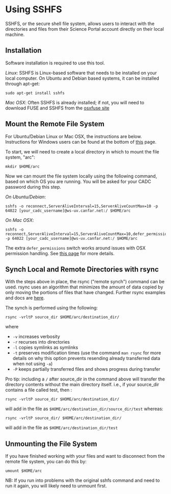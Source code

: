 # Using SSHFS 

SSHFS, or the secure shell file system, allows users to interact with
the directories and files from their Science Portal account directly on
their local machine.

## Installation

Software installation is required to use this tool.

*Linux*: SSHFS is Linux-based software that needs to be installed on
your local computer. On Ubuntu and Debian based systems, it can be
installed through apt-get:

    sudo apt-get install sshfs

*Mac OSX*: Often SSHFS is already installed; if not, you will need to
download FUSE and SSHFS from the [osxfuse
site](https://osxfuse.github.io)

## Mount the Remote File System

For Ubuntu/Debian Linux or Mac OSX, the instructions are below.
Instructions for Windows users can be found at the bottom of
[this](https://www.digitalocean.com/community/tutorials/how-to-use-sshfs-to-mount-remote-file-systems-over-ssh)
page.

To start, we will need to create a local directory in which to mount the
file system, "arc":

    mkdir $HOME/arc

Now we can mount the file system locally using the following command,
based on which OS you are running. You will be asked for your CADC
password during this step.

*On Ubuntu/Debian*:

    sshfs -o reconnect,ServerAliveInterval=15,ServerAliveCountMax=10 -p 64022 [your_cadc_username]@ws-uv.canfar.net:/ $HOME/arc

*On Mac OSX*:

    sshfs -o reconnect,ServerAliveInterval=15,ServerAliveCountMax=10,defer_permissions -p 64022 [your_cadc_username]@ws-uv.canfar.net:/ $HOME/arc

The extra `defer_permissions` switch works around issues with OSX
permission handling. See [this
page](https://github.com/osxfuse/osxfuse/wiki/Mount-options#default_permissions-and-defer_permissions)
for more details.

## Synch Local and Remote Directories with rsync

With the steps above in place, the rsync ("remote synch") command can
be used. rsync uses an algorithm that minimizes the amount of data
copied by only moving the portions of files that have changed. Further
rsync examples and docs are
[here](https://www.digitalocean.com/community/tutorials/how-to-use-rsync-to-sync-local-and-remote-directories).

The synch is performed using the following:

    rsync -vrltP source_dir $HOME/arc/destination_dir/

where

-   `-v` increases verbosity
-   `-r` recurses into directories
-   `-l` copies symlinks as symlinks
-   `-t` preserves modification times (use the command `man rsync` for
    more details on why this option prevents resending already
    transferred data when not using `-a`)
-   `-P` keeps partially transferred files and shows progress during
    transfer

Pro tip: including a `/` after source_dir in the command above will
transfer the directory contents without the main directory itself. i.e.,
if your source_dir contains a file called test, then :

    rsync -vrltP source_dir $HOME/arc/destination_dir/

will add in the file as `$HOME/arc/destination_dir/source_dir/test`
whereas:

    rsync -vrltP source_dir/ $HOME/arc/destination_dir/

will add in the file as `$HOME/arc/destination_dir/test`

## Unmounting the File System

If you have finished working with your files and want to disconnect from
the remote file system, you can do this by:

    umount $HOME/arc

NB: If you run into problems with the original sshfs command and need to
run it again, you will likely need to unmount first.
